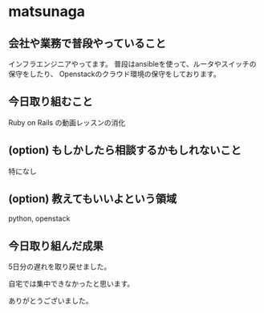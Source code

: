 # matsunaga

## 会社や業務で普段やっていること

インフラエンジニアやってます。
普段はansibleを使って、ルータやスイッチの保守をしたり、
Openstackのクラウド環境の保守をしております。

## 今日取り組むこと

Ruby on Rails の動画レッスンの消化

## (option) もしかしたら相談するかもしれないこと

特になし

## (option) 教えてもいいよという領域

python, openstack

## 今日取り組んだ成果

5日分の遅れを取り戻せました。

自宅では集中できなかったと思います。

ありがとうございました。

